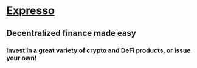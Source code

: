 
# [Expresso](https://expresso.finance/)

## Decentralized finance made easy

### Invest in a great variety of crypto and DeFi products, or issue your own!

